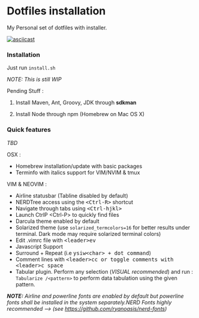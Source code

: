 # Dotfiles installation 
My Personal set of dotfiles with installer.

[![asciicast](https://asciinema.org/a/div7031ylnzqxuuvphafh8x1b.png)](https://asciinema.org/a/div7031ylnzqxuuvphafh8x1b)

### Installation

Just run ```install.sh```

_NOTE: This is still WIP_

Pending Stuff : 

1. Install Maven, Ant, Groovy, JDK through **sdkman** 

2. Install Node through npm (Homebrew on Mac OS X)
  
### Quick features

_TBD_

OSX :
- Homebrew installation/update with basic packages
- Terminfo with italics support for VIM/NVIM & tmux

VIM & NEOVIM :
- Airline statusbar (Tabline disabled by default)
- NERDTree access using the <kbd>\<Ctrl-R\></kbd> shortcut
- Navigate through tabs using <kbd>\<Ctrl-hjkl\></kbd>
- Launch CtrlP \<Ctrl-P\> to quickly find files
- Darcula theme enabled by default
- Solarized theme (use `solarized_termcolors=16` for better results under terminal. Dark mode may require solarized terminal colors)
- Edit .vimrc file with <kbd>\<leader\>ev</kbd>
- Javascript Support
- Surround + Repeat (i.e <kbd>ysiw\<char\> + dot command</kbd>)
- Comment lines with <kbd>\<leader\>cc</kdb> or toggle comments with <kbd>\<leader\>c space</kbd>
- Tabular plugin. Perform any selection (_VISUAL recommended_) and run : <kbd>`Tabularize /<pattern>`</kbd> to perform data tabulation using the given pattern.

_**NOTE:** Airline and powerline fonts are enabled by default but powerline fonts shall be installed in the system separately.NERD Fonts highly recommended --> (see https://github.com/ryanoasis/nerd-fonts)_

